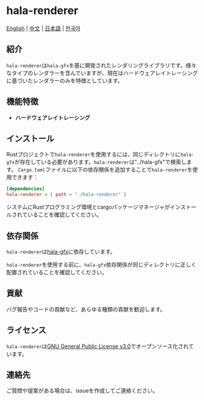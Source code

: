 # hala-renderer

[English](README.md) | [中文](README_CN.md) | [日本語](README_JP.md) | [한국어](README_KO.md)

## 紹介
`hala-renderer`は`hala-gfx`を基に開発されたレンダリングライブラリです。様々なタイプのレンダラーを含んでいますが、現在はハードウェアレイトレーシングに基づいたレンダラーのみを特徴としています。

## 機能特徴
- **ハードウェアレイトレーシング**

## インストール
Rustプロジェクトで`hala-renderer`を使用するには、同じディレクトリに`hala-gfx`が存在している必要があります。`hala-renderer`は"../hala-gfx"で検索します。
`Cargo.toml`ファイルに以下の依存関係を追加することで`hala-renderer`を使用できます：

```toml
[dependencies]
hala-renderer = { path = "./hala-renderer" }
```

システムにRustプログラミング環境とcargoパッケージマネージャがインストールされていることを確認してください。

## 依存関係
`hala-renderer`は[hala-gfx](https://github.com/zhing2006/hala-gfx)に依存しています。

`hala-renderer`を使用する前に、`hala-gfx`依存関係が同じディレクトリに正しく配置されていることを確認してください。

## 貢献
バグ報告やコードの貢献など、あらゆる種類の貢献を歓迎します。

## ライセンス
`hala-renderer`は[GNU General Public License v3.0](LICENSE)でオープンソース化されています。

## 連絡先
ご質問や提案がある場合は、issueを作成してご連絡ください。